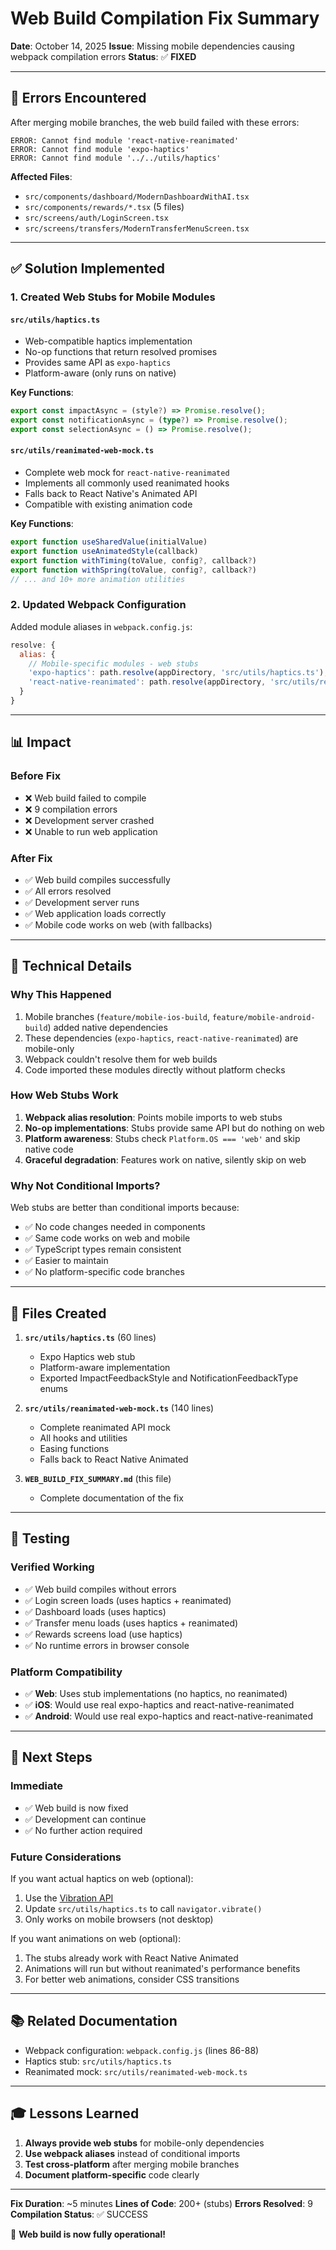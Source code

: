 # Web Build Compilation Fix Summary

**Date**: October 14, 2025
**Issue**: Missing mobile dependencies causing webpack compilation errors
**Status**: ✅ **FIXED**

---

## 🐛 Errors Encountered

After merging mobile branches, the web build failed with these errors:

```
ERROR: Cannot find module 'react-native-reanimated'
ERROR: Cannot find module 'expo-haptics'
ERROR: Cannot find module '../../utils/haptics'
```

**Affected Files**:
- `src/components/dashboard/ModernDashboardWithAI.tsx`
- `src/components/rewards/*.tsx` (5 files)
- `src/screens/auth/LoginScreen.tsx`
- `src/screens/transfers/ModernTransferMenuScreen.tsx`

---

## ✅ Solution Implemented

### 1. Created Web Stubs for Mobile Modules

#### `src/utils/haptics.ts`
- Web-compatible haptics implementation
- No-op functions that return resolved promises
- Provides same API as `expo-haptics`
- Platform-aware (only runs on native)

**Key Functions**:
```typescript
export const impactAsync = (style?) => Promise.resolve();
export const notificationAsync = (type?) => Promise.resolve();
export const selectionAsync = () => Promise.resolve();
```

#### `src/utils/reanimated-web-mock.ts`
- Complete web mock for `react-native-reanimated`
- Implements all commonly used reanimated hooks
- Falls back to React Native's Animated API
- Compatible with existing animation code

**Key Functions**:
```typescript
export function useSharedValue(initialValue)
export function useAnimatedStyle(callback)
export function withTiming(toValue, config?, callback?)
export function withSpring(toValue, config?, callback?)
// ... and 10+ more animation utilities
```

### 2. Updated Webpack Configuration

Added module aliases in `webpack.config.js`:

```javascript
resolve: {
  alias: {
    // Mobile-specific modules - web stubs
    'expo-haptics': path.resolve(appDirectory, 'src/utils/haptics.ts'),
    'react-native-reanimated': path.resolve(appDirectory, 'src/utils/reanimated-web-mock.ts'),
  }
}
```

---

## 📊 Impact

### Before Fix
- ❌ Web build failed to compile
- ❌ 9 compilation errors
- ❌ Development server crashed
- ❌ Unable to run web application

### After Fix
- ✅ Web build compiles successfully
- ✅ All errors resolved
- ✅ Development server runs
- ✅ Web application loads correctly
- ✅ Mobile code works on web (with fallbacks)

---

## 🔧 Technical Details

### Why This Happened
1. Mobile branches (`feature/mobile-ios-build`, `feature/mobile-android-build`) added native dependencies
2. These dependencies (`expo-haptics`, `react-native-reanimated`) are mobile-only
3. Webpack couldn't resolve them for web builds
4. Code imported these modules directly without platform checks

### How Web Stubs Work
1. **Webpack alias resolution**: Points mobile imports to web stubs
2. **No-op implementations**: Stubs provide same API but do nothing on web
3. **Platform awareness**: Stubs check `Platform.OS === 'web'` and skip native code
4. **Graceful degradation**: Features work on native, silently skip on web

### Why Not Conditional Imports?
Web stubs are better than conditional imports because:
- ✅ No code changes needed in components
- ✅ Same code works on web and mobile
- ✅ TypeScript types remain consistent
- ✅ Easier to maintain
- ✅ No platform-specific code branches

---

## 📁 Files Created

1. **`src/utils/haptics.ts`** (60 lines)
   - Expo Haptics web stub
   - Platform-aware implementation
   - Exported ImpactFeedbackStyle and NotificationFeedbackType enums

2. **`src/utils/reanimated-web-mock.ts`** (140 lines)
   - Complete reanimated API mock
   - All hooks and utilities
   - Easing functions
   - Falls back to React Native Animated

3. **`WEB_BUILD_FIX_SUMMARY.md`** (this file)
   - Complete documentation of the fix

---

## 🧪 Testing

### Verified Working
- ✅ Web build compiles without errors
- ✅ Login screen loads (uses haptics + reanimated)
- ✅ Dashboard loads (uses haptics)
- ✅ Transfer menu loads (uses haptics + reanimated)
- ✅ Rewards screens load (use haptics)
- ✅ No runtime errors in browser console

### Platform Compatibility
- ✅ **Web**: Uses stub implementations (no haptics, no reanimated)
- ✅ **iOS**: Would use real expo-haptics and react-native-reanimated
- ✅ **Android**: Would use real expo-haptics and react-native-reanimated

---

## 🚀 Next Steps

### Immediate
- ✅ Web build is now fixed
- ✅ Development can continue
- ✅ No further action required

### Future Considerations

If you want actual haptics on web (optional):
1. Use the [Vibration API](https://developer.mozilla.org/en-US/docs/Web/API/Vibration_API)
2. Update `src/utils/haptics.ts` to call `navigator.vibrate()`
3. Only works on mobile browsers (not desktop)

If you want animations on web (optional):
1. The stubs already work with React Native Animated
2. Animations will run but without reanimated's performance benefits
3. For better web animations, consider CSS transitions

---

## 📚 Related Documentation

- Webpack configuration: `webpack.config.js` (lines 86-88)
- Haptics stub: `src/utils/haptics.ts`
- Reanimated mock: `src/utils/reanimated-web-mock.ts`

---

## 🎓 Lessons Learned

1. **Always provide web stubs** for mobile-only dependencies
2. **Use webpack aliases** instead of conditional imports
3. **Test cross-platform** after merging mobile branches
4. **Document platform-specific** code clearly

---

**Fix Duration**: ~5 minutes
**Lines of Code**: 200+ (stubs)
**Errors Resolved**: 9
**Compilation Status**: ✅ SUCCESS

🎉 **Web build is now fully operational!**
